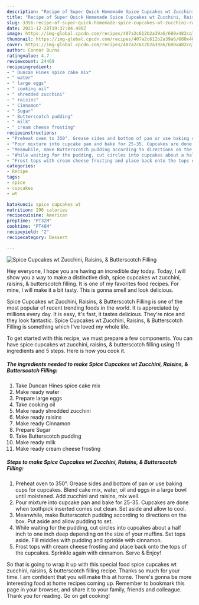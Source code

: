 ```yaml
---
description: "Recipe of Super Quick Homemade Spice Cupcakes wt Zucchini, Raisins, &amp;amp; Butterscotch Filling"
title: "Recipe of Super Quick Homemade Spice Cupcakes wt Zucchini, Raisins, &amp;amp; Butterscotch Filling"
slug: 3356-recipe-of-super-quick-homemade-spice-cupcakes-wt-zucchini-raisins-and-amp-butterscotch-filling
date: 2021-12-28T19:37:04.496Z
image: https://img-global.cpcdn.com/recipes/407a2c612b2a39a6/680x482cq70/spice-cupcakes-wt-zucchini-raisins-butterscotch-filling-recipe-main-photo.jpg
thumbnail: https://img-global.cpcdn.com/recipes/407a2c612b2a39a6/680x482cq70/spice-cupcakes-wt-zucchini-raisins-butterscotch-filling-recipe-main-photo.jpg
cover: https://img-global.cpcdn.com/recipes/407a2c612b2a39a6/680x482cq70/spice-cupcakes-wt-zucchini-raisins-butterscotch-filling-recipe-main-photo.jpg
author: Connor Burns
ratingvalue: 4.7
reviewcount: 24469
recipeingredient:
- " Duncan Hines spice cake mix"
- " water"
- " large eggs"
- " cooking oil"
- " shredded zucchini"
- " raisins"
- " Cinnamon"
- " Sugar"
- " Butterscotch pudding"
- " milk"
- " cream cheese frosting"
recipeinstructions:
- "Preheat oven to 350°. Grease sides and bottom of pan or use baking cups for cupcakes. Blend cake mix, water, oil and eggs in a large bowl until moistened. Add zucchini and raisins, mix well."
- "Pour mixture into cupcake pan and bake for 25-35. Cupcakes are done when toothpick inserted comes out clean. Set aside and allow to cool."
- "Meanwhile, make Butterscotch pudding according to directions on the box. Put aside and allow pudding to set."
- "While waiting for the pudding, cut circles into cupcakes about a half inch to one inch deep depending on the size of your muffins. Set tops aside. Fill middles with pudding and sprinkle with cinnamon."
- "Frost tops with cream cheese frosting and place back onto the tops of the cupcakes. Sprinkle again with cinnamon. Serve &amp; Enjoy!"
categories:
- Recipe
tags:
- spice
- cupcakes
- wt

katakunci: spice cupcakes wt 
nutrition: 296 calories
recipecuisine: American
preptime: "PT32M"
cooktime: "PT46M"
recipeyield: "2"
recipecategory: Dessert

---
```



![Spice Cupcakes wt Zucchini, Raisins, &amp; Butterscotch Filling](https://img-global.cpcdn.com/recipes/407a2c612b2a39a6/680x482cq70/spice-cupcakes-wt-zucchini-raisins-butterscotch-filling-recipe-main-photo.jpg)

Hey everyone, I hope you are having an incredible day today. Today, I will show you a way to make a distinctive dish, spice cupcakes wt zucchini, raisins, &amp; butterscotch filling. It is one of my favorites food recipes. For mine, I will make it a bit tasty. This is gonna smell and look delicious.

Spice Cupcakes wt Zucchini, Raisins, &amp; Butterscotch Filling is one of the most popular of recent trending foods in the world. It is appreciated by millions every day. It is easy, it's fast, it tastes delicious. They're nice and they look fantastic. Spice Cupcakes wt Zucchini, Raisins, &amp; Butterscotch Filling is something which I've loved my whole life.




To get started with this recipe, we must prepare a few components. You can have spice cupcakes wt zucchini, raisins, &amp; butterscotch filling using 11 ingredients and 5 steps. Here is how you cook it.

<!--inarticleads1-->

##### The ingredients needed to make Spice Cupcakes wt Zucchini, Raisins, &amp; Butterscotch Filling:

1. Take  Duncan Hines spice cake mix
1. Make ready  water
1. Prepare  large eggs
1. Take  cooking oil
1. Make ready  shredded zucchini
1. Make ready  raisins
1. Make ready  Cinnamon
1. Prepare  Sugar
1. Take  Butterscotch pudding
1. Make ready  milk
1. Make ready  cream cheese frosting




<!--inarticleads2-->

##### Steps to make Spice Cupcakes wt Zucchini, Raisins, &amp; Butterscotch Filling:

1. Preheat oven to 350°. Grease sides and bottom of pan or use baking cups for cupcakes. Blend cake mix, water, oil and eggs in a large bowl until moistened. Add zucchini and raisins, mix well.
1. Pour mixture into cupcake pan and bake for 25-35. Cupcakes are done when toothpick inserted comes out clean. Set aside and allow to cool.
1. Meanwhile, make Butterscotch pudding according to directions on the box. Put aside and allow pudding to set.
1. While waiting for the pudding, cut circles into cupcakes about a half inch to one inch deep depending on the size of your muffins. Set tops aside. Fill middles with pudding and sprinkle with cinnamon.
1. Frost tops with cream cheese frosting and place back onto the tops of the cupcakes. Sprinkle again with cinnamon. Serve &amp; Enjoy!




So that is going to wrap it up with this special food spice cupcakes wt zucchini, raisins, &amp; butterscotch filling recipe. Thanks so much for your time. I am confident that you will make this at home. There's gonna be more interesting food at home recipes coming up. Remember to bookmark this page in your browser, and share it to your family, friends and colleague. Thank you for reading. Go on get cooking!
